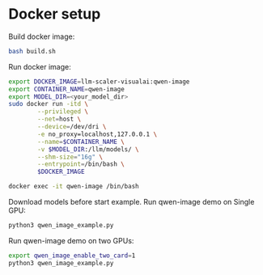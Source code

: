 # Docker setup

Build docker image:

```bash
bash build.sh
```

Run docker image:

```bash
export DOCKER_IMAGE=llm-scaler-visualai:qwen-image
export CONTAINER_NAME=qwen-image
export MODEL_DIR=<your_model_dir>
sudo docker run -itd \
        --privileged \
        --net=host \
        --device=/dev/dri \
        -e no_proxy=localhost,127.0.0.1 \
        --name=$CONTAINER_NAME \
        -v $MODEL_DIR:/llm/models/ \
        --shm-size="16g" \
        --entrypoint=/bin/bash \
        $DOCKER_IMAGE

docker exec -it qwen-image /bin/bash
```

Download models before start example.
Run qwen-image demo on Single GPU:
```bash
python3 qwen_image_example.py
```

Run qwen-image demo on two GPUs:
```bash
export qwen_image_enable_two_card=1
python3 qwen_image_example.py
```